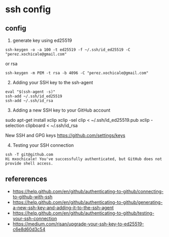 # ssh config

## config 
1. generate key using ed25519
```
ssh-keygen -o -a 100 -t ed25519 -f ~/.ssh/id_ed25519 -C "perez.xochicale@gmail.com"
```

or rsa

```
ssh-keygen -m PEM -t rsa -b 4096 -C "perez.xochicale@gmail.com"
```


2. Adding your SSH key to the ssh-agent

```
eval "$(ssh-agent -s)"
ssh-add ~/.ssh/id_ed25519
ssh-add ~/.ssh/id_rsa
```


3. Adding a new SSH key to your GitHub account

sudo apt-get install xclip
xclip -sel clip < ~/.ssh/id_ed25519.pub
xclip -selection clipboard < ~/.ssh/id_rsa


New SSH and GPG keys
https://github.com/settings/keys


4. Testing your SSH connection

```
ssh -T git@github.com
Hi mxochicale! You've successfully authenticated, but GitHub does not provide shell access.
```


## refererences
* https://help.github.com/en/github/authenticating-to-github/connecting-to-github-with-ssh
* https://help.github.com/en/github/authenticating-to-github/generating-a-new-ssh-key-and-adding-it-to-the-ssh-agent
* https://help.github.com/en/github/authenticating-to-github/testing-your-ssh-connection
* https://medium.com/risan/upgrade-your-ssh-key-to-ed25519-c6e8d60d3c54
